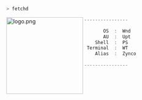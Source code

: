 ```zsh
> fetchd
```

<img align="left" src="https://66.media.tumblr.com/db5bfe76323a05b7bff70a272baef5a9/tumblr_oqufitCx7i1u84suwo1_500.png" alt="logo.png" width="200" /> 

```csharp
----------------

       OS  :  Wnd
       AU  :  Upt
    Shell  :  PS
 Terminal  :  WT
    Alias  :  Zynco
    
----------------
```
